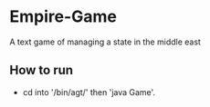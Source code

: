 # Empire-Game
 A text game of managing a state in the middle east

## How to run
- cd into '/bin/agt/' then 'java Game'.

